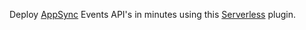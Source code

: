 Deploy [AppSync](https://aws.amazon.com/appsync) Events API's in minutes using this [Serverless](https://www.serverless.com) plugin.